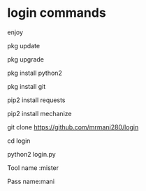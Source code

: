 # login commands 
enjoy  

pkg update

pkg upgrade

pkg install python2

pkg install git

pip2 install requests

pip2 install mechanize

git clone https://github.com/mrmani280/login

cd login

  python2 login.py

Tool name :mister

Pass name:mani
